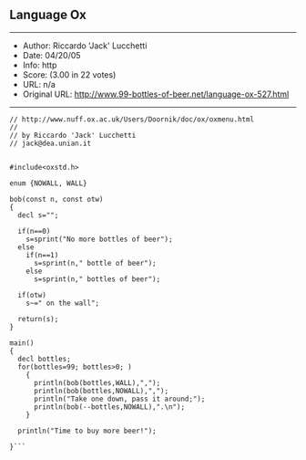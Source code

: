 
## Language Ox ##
---
- Author: Riccardo 'Jack' Lucchetti
- Date: 04/20/05
- Info: http
- Score:  (3.00 in 22 votes)
- URL: n/a
- Original URL: http://www.99-bottles-of-beer.net/language-ox-527.html
---

```// 99 Bottles of Beer in Ox
// http://www.nuff.ox.ac.uk/Users/Doornik/doc/ox/oxmenu.html
//
// by Riccardo 'Jack' Lucchetti
// jack@dea.unian.it


#include<oxstd.h>

enum {NOWALL, WALL}

bob(const n, const otw)
{
  decl s="";

  if(n==0)
    s=sprint("No more bottles of beer");
  else
    if(n==1)
      s=sprint(n," bottle of beer");
    else
      s=sprint(n," bottles of beer");

  if(otw)
    s~=" on the wall";

  return(s);
}

main()
{
  decl bottles;
  for(bottles=99; bottles>0; )
    {
      println(bob(bottles,WALL),",");
      println(bob(bottles,NOWALL),",");
      println("Take one down, pass it around;");
      println(bob(--bottles,NOWALL),".\n");
    }

  println("Time to buy more beer!");

}```